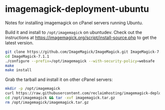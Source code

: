 # imagemagick-deployment-ubuntu

Notes for installing imagemagick on cPanel servers running Ubuntu.
 
Build it and install to `/opt/imagemagick` on ubuntudev.
Check out the instructions at https://imagemagick.org/script/install-source.php to get the latest version.
```bash
git clone https://github.com/ImageMagick/ImageMagick.git ImageMagick-7.1.1
cd ImageMagick-7.1.1
./configure --prefix=/opt/imagemagick --with-security-policy=websafe
make
make install
```

Grab the tarball and install it on other cPanel servers:
```bash
mkdir -p /opt/imagemagick
curl https://raw.githubusercontent.com/reclaimhosting/imagemagick-deployment-ubuntu/main/imagemagick.tar.gz -o /opt/imagemagick/imagemagick.tar.gz
cd /opt/imagemagick && tar -xvf imagemagick.tar.gz
rm /opt/imagemagick/imagemagick.tar.gz
```